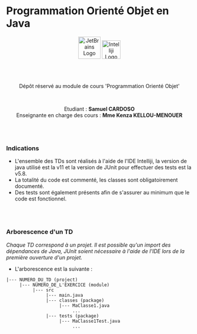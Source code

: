 # Programmation Orienté Objet en Java

<div align="center">
     <img alt="JetBrains Logo" src="https://resources.jetbrains.com/storage/products/company/brand/logos/jb_beam.png" title="" width="60"/>
     <img alt="Intelliji Logo" src="https://upload.wikimedia.org/wikipedia/commons/thumb/9/9c/IntelliJ_IDEA_Icon.svg/1024px-IntelliJ_IDEA_Icon.svg.png" title="" width="50"/>
</div>


<br><br> 
<div align="center">
<p align="center">Dépôt réservé au module de cours 'Programmation Orienté Objet'</p>
<br>

Etudiant : <strong>Samuel CARDOSO</strong><br>
Enseignante en charge des cours : <strong>Mme Kenza KELLOU-MENOUER</strong>
</div>


<br><br>
### Indications 
- L'ensemble des TDs sont réalisés à l'aide de l'IDE Intelliji, la version de java utilisé est la v11 et la version de JUnit pour effectuer des tests est la v5.8.
- La totalité du code est commenté, les classes sont obligatoirement documenté.
- Des tests sont également présents afin de s'assurer au minimum que le code est fonctionnel.


<br><br>
### Arborescence d'un TD
*Chaque TD correspond à un projet. Il est possible qu'un import des dépendances de Java, JUnit soient nécessaire à l'aide de l'IDE lors de la première ouverture d'un projet.<br>*
- L'arborescence est la suivante :
```
|--- NUMERO_DU_TD (project)
     |--- NUMERO_DE_L'EXERCICE (module)
          |--- src
               |--- main.java
               |--- classes (package)
                    |--- MaClasse1.java
                         ...
               |--- tests (package)
                    |--- MaClasse1Test.java 
                         ...
```
###
